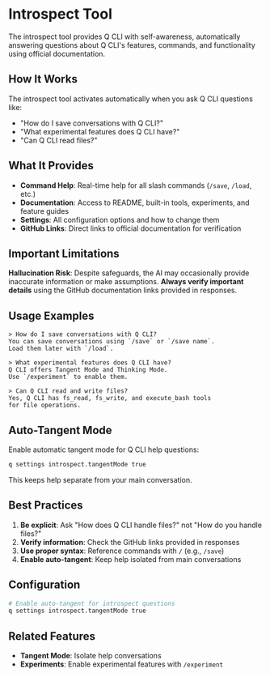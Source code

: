 # Introspect Tool

The introspect tool provides Q CLI with self-awareness, automatically answering questions about Q CLI's features, commands, and functionality using official documentation.

## How It Works

The introspect tool activates automatically when you ask Q CLI questions like:
- "How do I save conversations with Q CLI?"
- "What experimental features does Q CLI have?"
- "Can Q CLI read files?"

## What It Provides

- **Command Help**: Real-time help for all slash commands (`/save`, `/load`, etc.)
- **Documentation**: Access to README, built-in tools, experiments, and feature guides
- **Settings**: All configuration options and how to change them
- **GitHub Links**: Direct links to official documentation for verification

## Important Limitations

**Hallucination Risk**: Despite safeguards, the AI may occasionally provide inaccurate information or make assumptions. **Always verify important details** using the GitHub documentation links provided in responses.

## Usage Examples

```
> How do I save conversations with Q CLI?
You can save conversations using `/save` or `/save name`.
Load them later with `/load`.

> What experimental features does Q CLI have?
Q CLI offers Tangent Mode and Thinking Mode. 
Use `/experiment` to enable them.

> Can Q CLI read and write files?
Yes, Q CLI has fs_read, fs_write, and execute_bash tools
for file operations.
```

## Auto-Tangent Mode

Enable automatic tangent mode for Q CLI help questions:

```bash
q settings introspect.tangentMode true
```

This keeps help separate from your main conversation.

## Best Practices

1. **Be explicit**: Ask "How does Q CLI handle files?" not "How do you handle files?"
2. **Verify information**: Check the GitHub links provided in responses
3. **Use proper syntax**: Reference commands with `/` (e.g., `/save`)
4. **Enable auto-tangent**: Keep help isolated from main conversations

## Configuration

```bash
# Enable auto-tangent for introspect questions
q settings introspect.tangentMode true
```

## Related Features

- **Tangent Mode**: Isolate help conversations
- **Experiments**: Enable experimental features with `/experiment`

